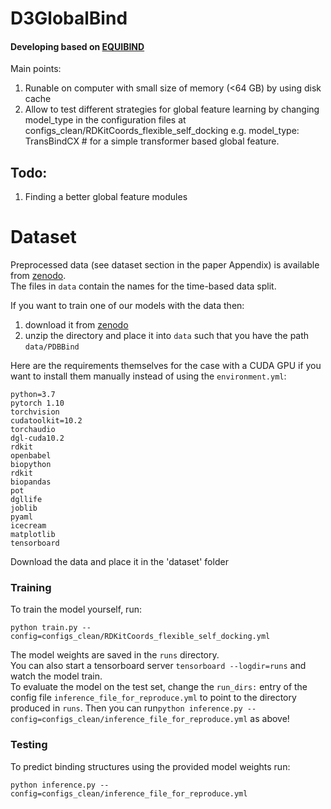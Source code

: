 
# D3GlobalBind

#### Developing based on [EQUIBIND](https://arxiv.org/abs/2202.05146)

Main points:
1. Runable on computer with small size of memory (<64 GB) by using disk cache
2. Allow to test different strategies for global feature learning by changing
model_type in the configuration files at configs_clean/RDKitCoords_flexible_self_docking
   e.g. model_type: TransBindCX # for a simple transformer based global feature.

## Todo:
1. Finding a better global feature modules

# Dataset

Preprocessed data (see dataset section in the paper Appendix) is available from [zenodo](https://zenodo.org/record/6408497). \
The files in `data` contain the names for the time-based data split.

If you want to train one of our models with the data then: 
1. download it from [zenodo](https://zenodo.org/record/6408497) 
2. unzip the directory and place it into `data` such that you have the path `data/PDBBind`



Here are the requirements themselves for the case with a CUDA GPU if you want to install them manually instead of using the `environment.yml`:
````
python=3.7
pytorch 1.10
torchvision
cudatoolkit=10.2
torchaudio
dgl-cuda10.2
rdkit
openbabel
biopython
rdkit
biopandas
pot
dgllife
joblib
pyaml
icecream
matplotlib
tensorboard
````


Download the data and place it in the 'dataset' folder
### Training
To train the model yourself, run:

    python train.py --config=configs_clean/RDKitCoords_flexible_self_docking.yml

The model weights are saved in the `runs` directory.\
You can also start a tensorboard server ``tensorboard --logdir=runs`` and watch the model train. \
To evaluate the model on the test set, change the ``run_dirs:`` entry of the config file `inference_file_for_reproduce.yml` to point to the directory produced in `runs`.
Then you can run``python inference.py --config=configs_clean/inference_file_for_reproduce.yml`` as above!
### Testing
To predict binding structures using the provided model weights run: 

    python inference.py --config=configs_clean/inference_file_for_reproduce.yml
